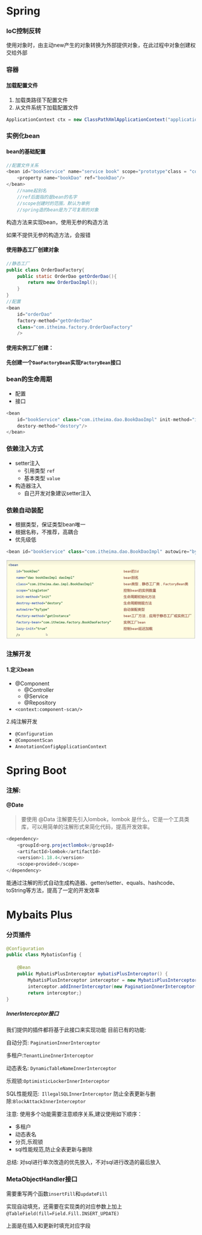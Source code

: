 # Spring

### IoC控制反转

使用对象时，由主动new产生的对象转换为外部提供对象，在此过程中对象创建权交给外部



### 容器

#### 加载配置文件

1. 加载类路径下配置文件
2. 从文件系统下加载配置文件

```java
ApplicationContext ctx = new ClassPathXmlApplicationContext("applicationContext.xml");
```



### 实例化bean

#### bean的基础配置 

```java
//配置文件关系
<bean id="bookService" name="service book" scope="prototype"class = "com.itheima.di.service.impl.BookServiceImpl">
	<property name="bookDao" ref="bookDao"/>
</bean>
    //name起别名
    //ref后面指的是bean的名字
    //scope创建时的范围，默认为单例
    //spring造的bean是为了可复用的对象
```

构造方法来实现bean，使用无参的构造方法

如果不提供无参的构造方法，会报错



#### 使用静态工厂创建对象

```java
//静态工厂
public class OrderDaoFactory{
    public static OrderDao getOrderDao(){
		return new OrderDaoImpl();
    }
}
//配置
<bean
    id="orderDao"
    factory-method="getOrderDao"
    class="com.itheima.factory.OrderDaoFactory"
  	/>
```

####  使用实例工厂创建：

**先创建一个`DaoFactoryBean`实现`FactoryBean`接口**

### bean的生命周期

- 配置
- 接口

```java
<bean
	id="bookService" class="com.itheima.dao.BookDaoImpl" init-method="init" 
	destory-method="destory"/>
</bean>
```



### 依赖注入方式

- setter注入
  - 引用类型 `ref`
  - 基本类型 `value`
- 构造器注入
  - 自己开发对象建议setter注入



### 依赖自动装配

- 根据类型，保证类型bean唯一
- 根据名称，不推荐，高耦合
- 优先级低

```java
<bean id="bookService" class="com.itheima.dao.BookDaoImpl" autowire="byType"/>
```



![image-20220922143921214](pics/image-20220922143921214.png)



###  注解开发

#### 1.定义bean

- @Component
  - @Controller
  - @Service
  - @Repository
- `<context:component-scan/>`

2.纯注解开发

- `@Configuration`
- `@ComponentScan`
- `AnnotationConfigApplicationContext`



# Spring Boot

### 注解:

#### @Date

> 要使用 @Data 注解要先引入lombok，lombok 是什么，它是一个工具类库，可以用简单的注解形式来简化代码，提高开发效率。

```java
<dependency>
    <groupId>org.projectlombok</groupId>
    <artifactId>lombok</artifactId>
    <version>1.18.4</version>
    <scope>provided</scope>
</dependency>
```

能通过注解的形式自动生成构造器、getter/setter、equals、hashcode、toString等方法，提高了一定的开发效率





# Mybaits Plus

### 分页插件

```java
@Configuration
public class MybatisConfig {

	@Bean
	public MybatisPlusInterceptor mybatisPlusInterceptor() {
    	MybatisPlusInterceptor interceptor = new MybatisPlusInterceptor();
    	interceptor.addInnerInterceptor(new PaginationInnerInterceptor(DbType.H2));
    	return interceptor;}
}
```

##### InnerInterceptor接口

我们提供的插件都将基于此接口来实现功能 目前已有的功能: 

自动分页: `PaginationInnerInterceptor `

多租户:`TenantLineInnerInterceptor `

动态表名: `DynamicTableNameInnerInterceptor `

乐观锁:`OptimisticLockerInnerInterceptor `

SQL性能规范:` IllegalSQLInnerInterceptor`
防止全表更新与删除:` BlockAttackInnerInterceptor `

注意: 使用多个功能需要注意顺序关系,建议使用如下顺序：

- 多租户
- 动态表名
- 分页,乐观锁
- sql性能规范,防止全表更新与删除

总结: 对sql进行单次改造的优先放入，不对sql进行改造的最后放入

### MetaObjectHandler接口

需要重写两个函数`insertFill`和`updateFill`

实现自动填充，还需要在实现类的对应参数上加上`@TableField(fill=Field.Fill.INSERT_UPDATE)`

上面是在插入和更新时填充对应字段







